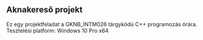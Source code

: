 ## Aknakereső projekt
Ez egy projektfeladat a GKNB_INTM026 tárgykódú C++ programozás órára.
Tesztelési platform: Windows 10 Pro x64
